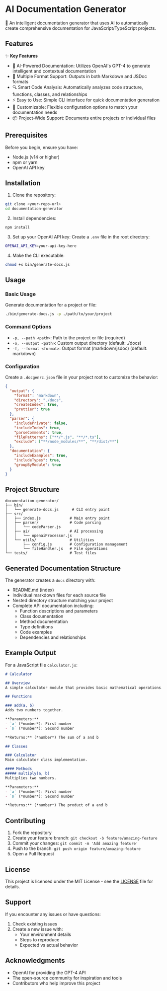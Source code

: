 # AI Documentation Generator

🤖 An intelligent documentation generator that uses AI to automatically create comprehensive documentation for JavaScript/TypeScript projects.

## Features

✨ **Key Features**
- 🧠 AI-Powered Documentation: Utilizes OpenAI's GPT-4 to generate intelligent and contextual documentation
- 📝 Multiple Format Support: Outputs in both Markdown and JSDoc formats
- 🔍 Smart Code Analysis: Automatically analyzes code structure, functions, classes, and relationships
- ⚡ Easy to Use: Simple CLI interface for quick documentation generation
- 🎨 Customizable: Flexible configuration options to match your documentation needs
- 📦 Project-Wide Support: Documents entire projects or individual files

## Prerequisites

Before you begin, ensure you have:
- Node.js (v14 or higher)
- npm or yarn
- OpenAI API key

## Installation

1. Clone the repository:
```bash
git clone <your-repo-url>
cd documentation-generator
```

2. Install dependencies:
```bash
npm install
```

3. Set up your OpenAI API key:
Create a `.env` file in the root directory:
```bash
OPENAI_API_KEY=your-api-key-here
```

4. Make the CLI executable:
```bash
chmod +x bin/generate-docs.js
```

## Usage

### Basic Usage

Generate documentation for a project or file:
```bash
./bin/generate-docs.js -p ./path/to/your/project
```

### Command Options

- `-p, --path <path>`: Path to the project or file (required)
- `-o, --output <path>`: Custom output directory (default: ./docs)
- `-f, --format <format>`: Output format (markdown/jsdoc) (default: markdown)

### Configuration

Create a `.docgenrc.json` file in your project root to customize the behavior:

```json
{
  "output": {
    "format": "markdown",
    "directory": "./docs",
    "createIndex": true,
    "prettier": true
  },
  "parser": {
    "includePrivate": false,
    "includeTodos": true,
    "parseComments": true,
    "filePatterns": ["**/*.js", "**/*.ts"],
    "exclude": ["**/node_modules/**", "**/dist/**"]
  },
  "documentation": {
    "includeExamples": true,
    "includeTypes": true,
    "groupByModule": true
  }
}
```

## Project Structure

```
documentation-generator/
├── bin/
│   └── generate-docs.js      # CLI entry point
├── src/
│   ├── index.js             # Main entry point
│   ├── parser/              # Code parsing
│   │   └── codeParser.js
│   ├── ai/                  # AI processing
│   │   └── openaiProcessor.js
│   └── utils/               # Utilities
│       ├── config.js        # Configuration management
│       └── fileHandler.js   # File operations
└── tests/                   # Test files
```

## Generated Documentation Structure

The generator creates a `docs` directory with:
- README.md (index)
- Individual markdown files for each source file
- Nested directory structure matching your project
- Complete API documentation including:
  - Function descriptions and parameters
  - Class documentation
  - Method documentation
  - Type definitions
  - Code examples
  - Dependencies and relationships

## Example Output

For a JavaScript file `calculator.js`:

```markdown
# Calculator

## Overview
A simple calculator module that provides basic mathematical operations.

## Functions

### add(a, b)
Adds two numbers together.

**Parameters:**
- `a` (*number*): First number
- `b` (*number*): Second number

**Returns:** (*number*) The sum of a and b

## Classes

### Calculator
Main calculator class implementation.

#### Methods
##### multiply(a, b)
Multiplies two numbers.

**Parameters:**
- `a` (*number*): First number
- `b` (*number*): Second number

**Returns:** (*number*) The product of a and b
```

## Contributing

1. Fork the repository
2. Create your feature branch: `git checkout -b feature/amazing-feature`
3. Commit your changes: `git commit -m 'Add amazing feature'`
4. Push to the branch: `git push origin feature/amazing-feature`
5. Open a Pull Request

## License

This project is licensed under the MIT License - see the [LICENSE](LICENSE) file for details.

## Support

If you encounter any issues or have questions:
1. Check existing issues
2. Create a new issue with:
   - Your environment details
   - Steps to reproduce
   - Expected vs actual behavior

## Acknowledgments

- OpenAI for providing the GPT-4 API
- The open-source community for inspiration and tools
- Contributors who help improve this project